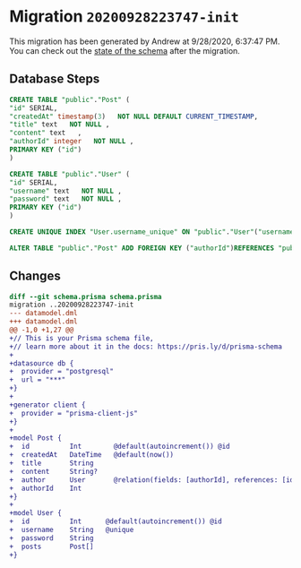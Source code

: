 # Migration `20200928223747-init`

This migration has been generated by Andrew at 9/28/2020, 6:37:47 PM.
You can check out the [state of the schema](./schema.prisma) after the migration.

## Database Steps

```sql
CREATE TABLE "public"."Post" (
"id" SERIAL,
"createdAt" timestamp(3)   NOT NULL DEFAULT CURRENT_TIMESTAMP,
"title" text   NOT NULL ,
"content" text   ,
"authorId" integer   NOT NULL ,
PRIMARY KEY ("id")
)

CREATE TABLE "public"."User" (
"id" SERIAL,
"username" text   NOT NULL ,
"password" text   NOT NULL ,
PRIMARY KEY ("id")
)

CREATE UNIQUE INDEX "User.username_unique" ON "public"."User"("username")

ALTER TABLE "public"."Post" ADD FOREIGN KEY ("authorId")REFERENCES "public"."User"("id") ON DELETE CASCADE ON UPDATE CASCADE
```

## Changes

```diff
diff --git schema.prisma schema.prisma
migration ..20200928223747-init
--- datamodel.dml
+++ datamodel.dml
@@ -1,0 +1,27 @@
+// This is your Prisma schema file,
+// learn more about it in the docs: https://pris.ly/d/prisma-schema
+
+datasource db {
+  provider = "postgresql"
+  url = "***"
+}
+
+generator client {
+  provider = "prisma-client-js"
+}
+
+model Post {
+  id          Int        @default(autoincrement()) @id
+  createdAt   DateTime   @default(now())
+  title       String
+  content     String?
+  author      User       @relation(fields: [authorId], references: [id])
+  authorId    Int
+}
+
+model User {
+  id          Int      @default(autoincrement()) @id
+  username    String   @unique
+  password    String
+  posts       Post[]
+}
```


